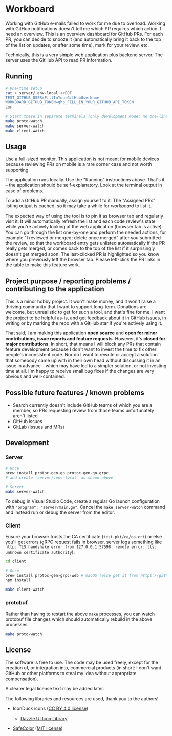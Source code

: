 # Workboard

Working with GitHub e-mails failed to work for me due to overload. Working with GitHub notifications doesn't tell me which PR requires which action. I need an overview. This is an overview dashboard for GitHub PRs. For each PR, you can decide to snooze it (and automatically bring it back to the top of the list on updates, or after some time), mark for your review, etc.

Technically, this is a very simple web application plus backend server. The server uses the GitHub API to read PR information.

## Running

```sh
# One-time setup
cat > server/.env-local <<EOF
TEST_GITHUB_USER=FillInYourGitHubUserName
WORKBOARD_GITHUB_TOKEN=ghp_FILL_IN_YOUR_GITHUB_API_TOKEN
EOF

# Start these in separate terminals (only development mode; no one-liner available right now)
make proto-watch
make server-watch
make client-watch
```

## Usage

Use a full-sized monitor. This application is not meant for mobile devices because reviewing PRs on mobile is a rare corner case and not worth supporting.

The application runs locally. Use the "Running" instructions above. That's it – the application should be self-explanatory. Look at the terminal output in case of problems.

To add a GitHub PR manually, assign yourself to it. The "Assigned PRs" listing output is cached, so it may take a while for _workboard_ to list it.

The expected way of using the tool is to pin it as browser tab and regularly visit it. It will automatically refresh the list and each code review's state while you're actively looking at the web application (browser tab is active). You can go through the list one-by-one and perform the needed actions, for example "I reviewed or merged; delete once merged" after you submitted the review, so that the workboard entry gets unlisted automatically if the PR really gets merged, or comes back to the top of the list if it surprisingly doesn't get merged soon. The last-clicked PR is highlighted so you know where you previously left the browser tab. Please left-click the PR links in the table to make this feature work.

## Project purpose / reporting problems / contributing to the application

This is a minor hobby project. It won't make money, and it won't raise a thriving community that I want to support long-term. Donations are welcome, but unrealistic to get for such a tool, and that's fine for me. I want the project to be helpful as-is, and get feedback about it in GitHub issues, in writing or by marking the repo with a GitHub star if you're actively using it.

That said, [I](https://github.com/AndiDog) am making this application **open source** and **open for minor contributions, issue reports and feature requests**. However, it's **closed for major contributions**. In short, that means I will block any PRs that contain feature development because I don't want to invest the time to fix other people's inconsistent code. Nor do I want to rewrite or accept a solution that somebody came up with in their own head without discussing it in an issue in advance – which may have led to a simpler solution, or not investing time at all. I'm happy to receive small bug fixes if the changes are very obvious and well-contained.

## Possible future features / known problems

- Search currently doesn't include GitHub teams of which you are a member, so PRs requesting review from those teams unfortunately aren't listed
- GitHub issues
- GitLab (issues and MRs)

## Development

### Server

```sh
# Once
brew install protoc-gen-go protoc-gen-go-grpc
# and create `server/.env-local` as shown above

# Server
make server-watch
```

To debug in Visual Studio Code, create a regular Go launch configuration with `"program": "server/main.go"`. Cancel the `make server-watch` command and instead run or debug the server from the editor.

### Client

Ensure your browser trusts the CA certificate (`test-pki/ca/ca.crt`) or else you'll get errors (gRPC request fails in browser, server logs something like `http: TLS handshake error from 127.0.0.1:57598: remote error: tls: unknown certificate authority`).

```sh
cd client

# Once
brew install protoc-gen-grpc-web # macOS (else get it from https://github.com/grpc/grpc-web)
npm install

make client-watch
```

### protobuf

Rather than having to restart the above `make` processes, you can watch protobuf file changes which should automatically rebuild in the above processes.

```sh
make proto-watch
```

## License

The software is free to use. The code may be used freely, except for the creation of, or integration into, commercial products (in short: I don't want GitHub or other platforms to steal my idea without appropriate compensation).

A clearer legal license text may be added later.

The following libraries and resources are used, thank you to the authors!

- IconDuck icons ([CC BY 4.0 license](https://creativecommons.org/licenses/by/4.0/deed.en))

  - [Dazzle UI Icon Library](https://iconduck.com/sets/dazzle-ui-icon-library)

- [SafeColor](https://github.com/jessuni/SafeColor) ([MIT license](./client/src/vendor/safecolor/LICENSE))
